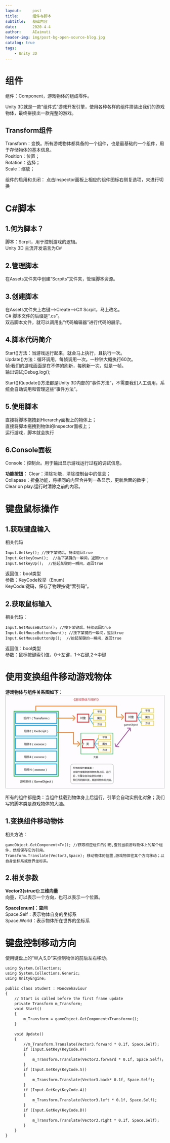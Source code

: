 ```yaml
---
layout:     post
title:      组件与脚本
subtitle:   基础内容
date:       2020-4-4
author:     AIaimuti
header-img: img/post-bg-open-source-blog.jpg
catalog: true
tags:
    - Unity 3D
---
```


# 组件

组件：Component，游戏物体的组成零件。<br>

Unity 3D就是一款“组件式”游戏开发引擎，使用各种各样的组件拼装出我们的游戏物体，最终拼接出一款完整的游戏。

## Transform组件
Transform：变换。所有游戏物体都具备的一个组件，也是最基础的一个组件，用于存储物体的基本信息。<br>
Position：位置；<br>
Rotation：选择；<br>
Scale：缩放；<br>

组件的启用和关闭：
点击Inspector面板上相应的组件图标右侧复选项，来进行切换

# C#脚本

## 1.何为脚本？

脚本：Scrpit，用于控制游戏的逻辑。<br>
Unity 3D 主流开发语言为C#

## 2.管理脚本

在Assets文件夹中创建“Scrpits”文件夹，管理脚本资源。

## 3.创建脚本

在Assets文件夹上右键-->Create-->C# Scrpit，马上改名。<br>
C# 脚本文件的后缀是“.cs”。<br>
双击脚本文件，就可以调用出“代码编辑器”进行代码的展示。

## 4.脚本代码简介

Start()方法：当游戏运行起来，就会马上执行，且执行一次。<br>
Update()方法：循环调用，每帧调用一次。一秒钟大概执行60次。<br>
帧:我们的游戏画面是在不停的刷新，每刷新一次，就是一帧。<br>
输出调试;Debug.log();

Start()和update()方法都是Unity 3D内部的“事件方法”，不需要我们人工调用，系统会自动调用和管理这些“事件方法”。

## 5.使用脚本

直接将脚本拖拽到Hierarchy面板上的物体上；<br>
直接将脚本拖拽到物体的Inspector面板上；<br>
运行游戏，脚本就会执行

## 6.Console面板

Console：控制台。用于输出显示游戏运行过程的调试信息。

**功能按钮：**
Clear：清除功能，清除控制台中的信息；<br>
Collapase：折叠功能，将相同的内容合并到一条显示，更新后面的数字；<br>
Clear on play:运行时清除之前的内容。

# 键盘鼠标操作

## 1.获取键盘输入

相关代码
```
Input.Getkey(); //按下某键后，持续返回true
Input.GetkeyDown();  //按下某键的一瞬间，返回true
Input.GetkeyUp();  //抬起某键的一瞬间，返回true
```
返回值：bool类型<br>
参数：KeyCode枚举（Enum）<br>
KeyCode:键码，保存了物理按键“索引码”。

## 2.获取鼠标输入

相关代码：
```
Input.GetMouseButton(); //按下某键后，持续返回true
Input.GetMouseButtonDown(); //按下某键的一瞬间，返回true
Input.GetMouseButtonUp();  //抬起某键的一瞬间，返回true
```
返回值：bool类型<br>
参数：鼠标按键索引值，0->左键，1->右键,2->中键

# 使用变换组件移动游戏物体

**游戏物体与组件关系图如下：**
 ![](https://github.com/AIaimuti/aiaimuti.github.io/blob/master/img/Unity/Game_Object.jpg)
 
所有的组件都是类：当组件挂载到物体身上后运行，引擎会自动实例化对象；我们写的脚本类是游戏物体的大脑。

 ## 1.变换组件移动物体
 
相关方法：
```
gameObject.GetComponent<T>(); //获取相应组件的引用,查找当前游戏物体上的某个组件，然后保存它的引用。
Tramsform.Translate(Vector3,Space); 移动物体的位置,游戏物体往某个方向移动；以自身坐标系或世界坐标系。
```
## 2.相关参数
**Vector3[struct]:三维向量<br>**
向量，可以表示一个方向，也可以表示一个位置。

**Space[enum]：空间<br>**
Space.Self：表示物体自身的坐标系<br>
Space.World：表示物体所在世界的坐标系

# 键盘控制移动方向
使用键盘上的“W,A,S,D”来控制物体的前后左右移动。
```
using System.Collections;
using System.Collections.Generic;
using UnityEngine;

public class Student : MonoBehaviour
{
    // Start is called before the first frame update
    private Transform m_Transform;
    void Start()
    {
        m_Transform = gameObject.GetComponent<Transform>();
    }

    void Update()
    {
        //m_Transform.Translate(Vector3.forward * 0.1f, Space.Self);
        if (Input.GetKey(KeyCode.W))
        {
            m_Transform.Translate(Vector3.forward * 0.1f, Space.Self);
        }
        if (Input.GetKey(KeyCode.S))
        {
            m_Transform.Translate(Vector3.back* 0.1f, Space.Self);
        }
        if (Input.GetKey(KeyCode.A))
        {
            m_Transform.Translate(Vector3.left * 0.1f, Space.Self);
        }
        if (Input.GetKey(KeyCode.D))
        {
            m_Transform.Translate(Vector3.right * 0.1f, Space.Self);
        }
    }
}
```
